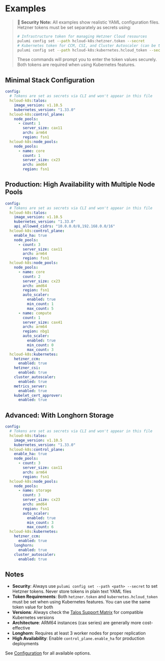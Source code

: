 # Examples

> **🔐 Security Note:** All examples show realistic YAML configuration files. Hetzner tokens must be set separately as secrets using:
>
> ```sh
> # Infrastructure token for managing Hetzner Cloud resources
> pulumi config set --path hcloud-k8s:hetzner.token --secret
> # Kubernetes token for CCM, CSI, and Cluster Autoscaler (can be the same token)
> pulumi config set --path hcloud-k8s:kubernetes.hcloud_token --secret
> ```
>
> These commands will prompt you to enter the token values securely. Both tokens are required when using Kubernetes features.

## Minimal Stack Configuration

```yaml
config:
  # Tokens are set as secrets via CLI and won't appear in this file
  hcloud-k8s:talos:
    image_version: v1.10.5
    kubernetes_version: "1.33.0"
  hcloud-k8s:control_plane:
    node_pools:
      - count: 1
        server_size: cax11
        arch: arm64
        region: fsn1
  hcloud-k8s:node_pools:
    node_pools:
      - name: core
        count: 1
        server_size: cx23
        arch: amd64
        region: fsn1
```

## Production: High Availability with Multiple Node Pools

```yaml
config:
  # Tokens are set as secrets via CLI and won't appear in this file
  hcloud-k8s:talos:
    image_version: v1.10.5
    kubernetes_version: "1.33.0"
    api_allowed_cidrs: "10.0.0.0/8,192.168.0.0/16"
  hcloud-k8s:control_plane:
    enable_ha: true
    node_pools:
      - count: 3
        server_size: cax11
        arch: arm64
        region: fsn1
  hcloud-k8s:node_pools:
    node_pools:
      - name: core
        count: 2
        server_size: cx23
        arch: amd64
        region: fsn1
        auto_scaler:
          enabled: true
          min_count: 1
          max_count: 5
      - name: compute
        count: 1
        server_size: cax41
        arch: arm64
        region: nbg1
        auto_scaler:
          enabled: true
          min_count: 0
          max_count: 3
  hcloud-k8s:kubernetes:
    hetzner_ccm:
      enabled: true
    hetzner_csi:
      enabled: true
    cluster_autoscaler:
      enabled: true
    metrics_server:
      enabled: true
    kubelet_cert_approver:
      enabled: true
```

## Advanced: With Longhorn Storage

```yaml
config:
  # Tokens are set as secrets via CLI and won't appear in this file
  hcloud-k8s:talos:
    image_version: v1.10.5
    kubernetes_version: "1.33.0"
  hcloud-k8s:control_plane:
    enable_ha: true
    node_pools:
      - count: 3
        server_size: cax11
        arch: arm64
        region: fsn1
  hcloud-k8s:node_pools:
    node_pools:
      - name: storage
        count: 3
        server_size: cx23
        arch: amd64
        region: fsn1
        auto_scaler:
          enabled: true
          min_count: 3
          max_count: 6
  hcloud-k8s:kubernetes:
    hetzner_ccm:
      enabled: true
    longhorn:
      enabled: true
    cluster_autoscaler:
      enabled: true
```

## Notes

- **Security**: Always use `pulumi config set --path <path> --secret` to set Hetzner tokens. Never store tokens in plain text YAML files
- **Token Requirements**: Both `hetzner.token` and `kubernetes.hcloud_token` must be set when using Kubernetes features. You can use the same token value for both
- **Versions**: Always check the [Talos Support Matrix](https://www.talos.dev/v1.10/introduction/support-matrix/) for compatible Kubernetes versions
- **Architecture**: ARM64 instances (cax series) are generally more cost-effective
- **Longhorn**: Requires at least 3 worker nodes for proper replication
- **High Availability**: Enable `control_plane.enable_ha` for production deployments

See [Configuration](configuration.md) for all available options.
